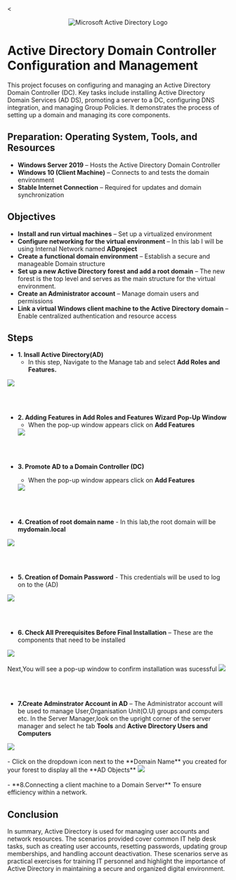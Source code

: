 < <p align="center">
<img src="https://i.imgur.com/pU5A58S.png" alt="Microsoft Active Directory Logo"/>
</p>

<h1> Active Directory Domain Controller Configuration and Management</h1>

This project focuses on configuring and managing an Active Directory Domain Controller (DC). Key tasks include installing Active Directory Domain Services (AD DS), promoting a server to a DC, configuring DNS integration, and managing Group Policies. It demonstrates the process of setting up a domain and managing its core components.  

## Preparation: Operating System, Tools, and Resources  

- **Windows Server 2019** – Hosts the Active Directory Domain Controller  
- **Windows 10 (Client Machine)** – Connects to and tests the domain environment  
- **Stable Internet Connection** – Required for updates and domain synchronization  

## Objectives  

- **Install and run virtual machines** – Set up a virtualized environment
- **Configure networking for the virtual environment** – In this lab I will be using Internal Network named **ADproject**
- **Create a functional domain environment** – Establish a secure and manageable Domain structure  
- **Set up a new Active Directory forest and add a root domain** – The new forest is the top level and serves as the main structure for the virtual environment.  
- **Create an Administrator account** – Manage domain users and permissions  
- **Link a virtual Windows client machine to the Active Directory domain** – Enable centralized authentication and resource access

## Steps

 - **1. Insall Active Directory(AD)**
   - In this step, Navigate to the Manage tab and select **Add Roles and Features.**
 <img src="https://github.com/user-attachments/assets/fb7ba54a-e64d-415e-a3d4-954096831396"/>

<br></br>

 - **2. Adding Features in Add Roles and Features Wizard Pop-Up Window**
   -  When the pop-up window appears click on **Add Features**
   <img src="https://github.com/user-attachments/assets/9343c117-6cf7-459b-9d88-38aa331feebb"/>
<br></br>
- **3. Promote AD to a Domain Controller (DC)**
  -  When the pop-up window appears click on **Add Features**
   <img src="https://github.com/user-attachments/assets/a5d43db8-9bbd-41c9-bf67-5588f0a5ea12"/>
   
   <br></br>
- **4. Creation of root domain name** - In this lab,the root domain will be **mydomain.local**
 <img src="https://github.com/user-attachments/assets/7949531e-4b79-4296-a526-f3152396d361"/>

<br></br>
- **5. Creation of Domain Password** - This credentials will be used to log on to the (AD)
 <img src="https://github.com/user-attachments/assets/8c378a43-6dee-42c5-8dc0-c6ef3671dca3"/>
 

<br></br>
- **6. Check All Prerequisites Before Final Installation** – These are the components that need to be installed
 <img src="https://github.com/user-attachments/assets/8653fb7c-7577-4269-b83b-940b375e108d"/>
  <br></br>
  Next,You will see a pop-up window to confirm installation was sucessful
 <img src="https://github.com/user-attachments/assets/9921eb15-b810-43e4-a6b7-cbb678f9af5c"/>

 <br></br>
- **7.Create Adminstrator Account in AD** – The Administrator account will be used to manage User,Organisation Unit(O.U)
  groups and computers etc. In the Server Manager,look on the upright corner of the server manager and select he tab **Tools** and **Active Directory Users and Computers**
 <img src="https://github.com/user-attachments/assets/62e98bae-14fc-460c-8ed0-5f09348b335e"/>
 <br></br>
 - Click on the dropdown icon next to the **Domain Name** you created for your forest to display all the **AD Objects** 
  <img src="https://github.com/user-attachments/assets/02ad6de3-dc07-43be-8e8a-be8e3b3286a4"/>
<br></br>
- **8.Connecting a client machine to a Domain Server** To ensure efficiency within a network. 


<h2> Conclusion </h2>
<p>
In summary, Active Directory is used for managing user accounts and network resources. The scenarios provided cover common IT help desk tasks, such as creating user accounts, resetting passwords, updating group memberships, and handling account deactivation. These scenarios serve as practical exercises for training IT personnel and highlight the importance of Active Directory in maintaining a secure and organized digital environment. </p>
